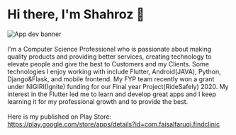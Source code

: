 # Hi there, I'm Shahroz 👋<br>
![App dev banner](https://user-images.githubusercontent.com/50264214/91230225-9150b780-e744-11ea-99cf-366f81ac8351.png)<br><br>
I'm a Computer Science Professional who is passionate about making quality products and providing better services, creating technology to elevate people and give the best to Customers and my Clients. Some technologies I enjoy working with include Flutter, Android(JAVA), Python, Django&Flask, and mobile frontend. My FYP team recently won a grant under NIGIRI(Ignite) funding for our Final year Project(RideSafely) 2020. My interest in the Flutter led me to learn and develop great apps and I keep learning it for my professional growth and to provide the best.<br><br>
Here is my published on Play Store: https://play.google.com/store/apps/details?id=com.faisalfaruqi.findclinic
<!--
**Shahrozjd/Shahrozjd** is a ✨ _special_ ✨ repository because its `README.md` (this file) appears on your GitHub profile.

Here are some ideas to get you started:

- 🔭 I’m currently working on ...
- 🌱 I’m currently learning ...
- 👯 I’m looking to collaborate on ...
- 🤔 I’m looking for help with ...
- 💬 Ask me about ...
- 📫 How to reach me: ...
- 😄 Pronouns: ...
- ⚡ Fun fact: ...
-->

